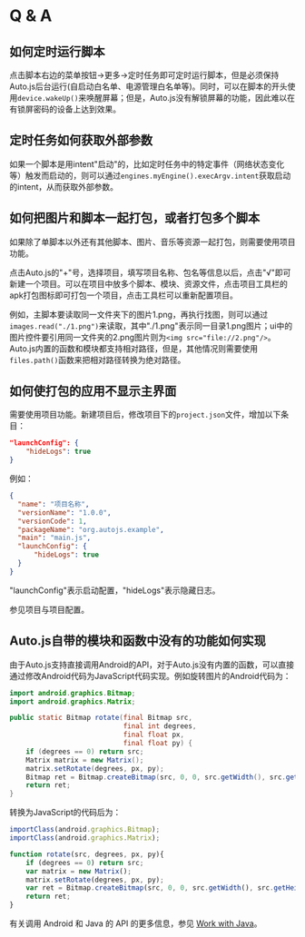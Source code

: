 # Q & A

## 如何定时运行脚本

点击脚本右边的菜单按钮->更多->定时任务即可定时运行脚本，但是必须保持Auto.js后台运行(自启动白名单、电源管理白名单等)。同时，可以在脚本的开头使用`device.wakeUp()`来唤醒屏幕；但是，Auto.js没有解锁屏幕的功能，因此难以在有锁屏密码的设备上达到效果。

## 定时任务如何获取外部参数

如果一个脚本是用intent"启动"的，比如定时任务中的特定事件（网络状态变化等）触发而启动的，则可以通过`engines.myEngine().execArgv.intent`获取启动的intent，从而获取外部参数。

## 如何把图片和脚本一起打包，或者打包多个脚本

如果除了单脚本以外还有其他脚本、图片、音乐等资源一起打包，则需要使用项目功能。

点击Auto.js的"+"号，选择项目，填写项目名称、包名等信息以后，点击"√"即可新建一个项目。可以在项目中放多个脚本、模块、资源文件，点击项目工具栏的apk打包图标即可打包一个项目，点击工具栏可以重新配置项目。

例如，主脚本要读取同一文件夹下的图片1.png，再执行找图，则可以通过`images.read("./1.png")`来读取，其中"./1.png"表示同一目录1.png图片；ui中的图片控件要引用同一文件夹的2.png图片则为`<img src="file://2.png"/>`。Auto.js内置的函数和模块都支持相对路径，但是，其他情况则需要使用`files.path()`函数来把相对路径转换为绝对路径。

## 如何使打包的应用不显示主界面

需要使用项目功能。新建项目后，修改项目下的`project.json`文件，增加以下条目：

```json
"launchConfig": {
    "hideLogs": true
}
```

例如：

```json
{
  "name": "项目名称",
  "versionName": "1.0.0",
  "versionCode": 1,
  "packageName": "org.autojs.example",
  "main": "main.js",
  "launchConfig": {
      "hideLogs": true
  }
}
```

"launchConfig"表示启动配置，"hideLogs"表示隐藏日志。

参见项目与项目配置。

## Auto.js自带的模块和函数中没有的功能如何实现

由于Auto.js支持直接调用Android的API，对于Auto.js没有内置的函数，可以直接通过修改Android代码为JavaScript代码实现。例如旋转图片的Android代码为：

```java
import android.graphics.Bitmap;
import android.graphics.Matrix;

public static Bitmap rotate(final Bitmap src,
                            final int degrees,
                            final float px,
                            final float py) {
    if (degrees == 0) return src;
    Matrix matrix = new Matrix();
    matrix.setRotate(degrees, px, py);
    Bitmap ret = Bitmap.createBitmap(src, 0, 0, src.getWidth(), src.getHeight(), matrix, true);
    return ret;
}
```

转换为JavaScript的代码后为：

```js
importClass(android.graphics.Bitmap);
importClass(android.graphics.Matrix);

function rotate(src, degrees, px, py){
    if (degrees == 0) return src;
    var matrix = new Matrix();
    matrix.setRotate(degrees, px, py);
    var ret = Bitmap.createBitmap(src, 0, 0, src.getWidth(), src.getHeight(), matrix, true);
    return ret;
}
```

有关调用 Android 和 Java 的 API 的更多信息，参见 [Work with Java](/workWithJava)。
